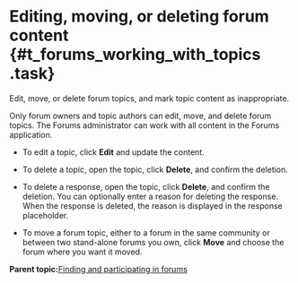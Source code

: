 # Editing, moving, or deleting forum content {#t_forums_working_with_topics .task}

Edit, move, or delete forum topics, and mark topic content as inappropriate.

Only forum owners and topic authors can edit, move, and delete forum topics. The Forums administrator can work with all content in the Forums application.

-   To edit a topic, click **Edit** and update the content.

-   To delete a topic, open the topic, click **Delete**, and confirm the deletion.

-   To delete a response, open the topic, click **Delete**, and confirm the deletion. You can optionally enter a reason for deleting the response. When the response is deleted, the reason is displayed in the response placeholder.

-   To move a forum topic, either to a forum in the same community or between two stand-alone forums you own, click **Move** and choose the forum where you want it moved.


**Parent topic:**[Finding and participating in forums](../forums/t_forums_view_topics.md)

